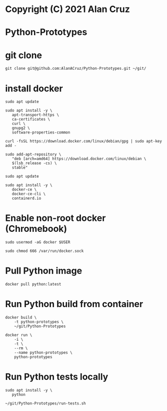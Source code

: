 # Copyright (C) 2021 Alan Cruz
# Python-Prototypes

# git clone
```
git clone git@github.com:AlanACruz/Python-Prototypes.git ~/git/
```

# install docker
```
sudo apt update

sudo apt install -y \
   apt-transport-https \
   ca-certificates \
   curl \
   gnupg2 \
   software-properties-common

curl -fsSL https://download.docker.com/linux/debian/gpg | sudo apt-key add -

sudo add-apt-repository \
   "deb [arch=amd64] https://download.docker.com/linux/debian \
   $(lsb_release -cs) \
   stable"
   
sudo apt update

sudo apt install -y \
   docker-ce \
   docker-ce-cli \
   containerd.io
```

# Enable non-root docker (Chromebook)
```
sudo usermod -aG docker $USER

sudo chmod 666 /var/run/docker.sock
```

# Pull Python image
```
docker pull python:latest
```

# Run Python build from container
```
docker build \
    -t python-prototypes \
    ~/git/Python-Prototypes

docker run \
    -i \
    -t \
    --rm \
    --name python-prototypes \
    python-prototypes
```

# Run Python tests locally
```
sudo apt install -y \
   python

~/git/Python-Prototypes/run-tests.sh
```

